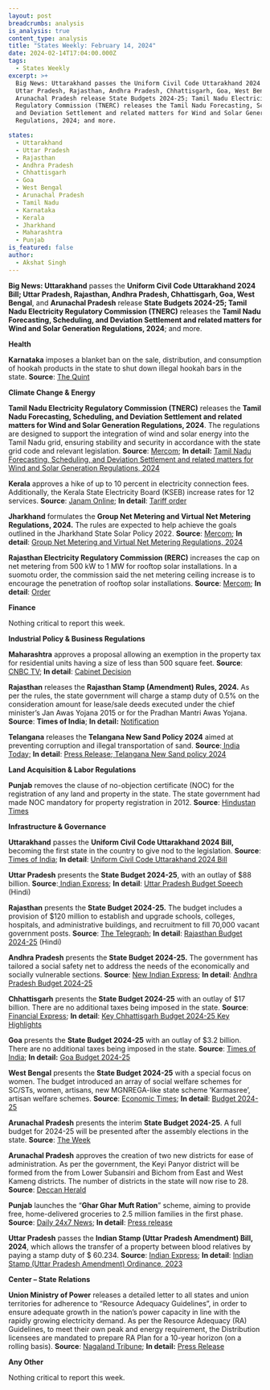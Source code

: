 ```yaml
---
layout: post
breadcrumbs: analysis
is_analysis: true
content_type: analysis
title: "States Weekly: February 14, 2024"
date: 2024-02-14T17:04:00.000Z
tags:
  - States Weekly
excerpt: >+
  Big News: Uttarakhand passes the Uniform Civil Code Uttarakhand 2024 Bill;
  Uttar Pradesh, Rajasthan, Andhra Pradesh, Chhattisgarh, Goa, West Bengal, and
  Arunachal Pradesh release State Budgets 2024-25; Tamil Nadu Electricity
  Regulatory Commission (TNERC) releases the Tamil Nadu Forecasting, Scheduling,
  and Deviation Settlement and related matters for Wind and Solar Generation
  Regulations, 2024; and more.

states:
  - Uttarakhand
  - Uttar Pradesh
  - Rajasthan
  - Andhra Pradesh
  - Chhattisgarh
  - Goa
  - West Bengal
  - Arunachal Pradesh
  - Tamil Nadu
  - Karnataka
  - Kerala
  - Jharkhand
  - Maharashtra
  - Punjab
is_featured: false
author:
  - Akshat Singh
---
```

**Big News: Uttarakhand** passes the **Uniform Civil Code Uttarakhand 2024 Bill; Uttar Pradesh, Rajasthan, Andhra Pradesh, Chhattisgarh, Goa, West Bengal**, and **Arunachal Pradesh** release **State Budgets 2024-25; Tamil Nadu Electricity Regulatory Commission (TNERC)** releases the **Tamil Nadu Forecasting, Scheduling, and Deviation Settlement and related matters for Wind and Solar Generation Regulations, 2024**; and more.



**Health** 

**Karnataka** imposes a blanket ban on the sale, distribution, and consumption of hookah products in the state to shut down illegal hookah bars in the state. **Source**: [The Quint](https://www.thequint.com/fit/karnataka-hookah-ban-imposed-citing-health-concerns-latest-news#read-more)



**Climate Change & Energy**

**Tamil Nadu Electricity Regulatory Commission (TNERC)** releases the **Tamil Nadu Forecasting, Scheduling, and Deviation Settlement and related matters for Wind and Solar Generation Regulations, 2024**. The regulations are designed to support the integration of wind and solar energy into the Tamil Nadu grid, ensuring stability and security in accordance with the state grid code and relevant legislation. **Source**: [Mercom](https://www.mercomindia.com/tamil-nadu-regulator-wind-and-solar-integration); **In detail:** [Tamil Nadu Forecasting, Scheduling, and Deviation Settlement and related matters for Wind and Solar Generation Regulations, 2024](http://www.tnerc.gov.in/Regulation/files/Reg-300120241722Eng.pdf)

[](http://www.tnerc.gov.in/Regulation/files/Reg-300120241722Eng.pdf)

**Kerala** approves a hike of up to 10 percent in electricity connection fees. Additionally, the Kerala State Electricity Board (KSEB) increase rates for 12 services. **Source**: [Janam Online](https://english.janamtv.com/news/kerala/94110/regulatory-commission-approves-hike-in-new-electricity-connection-fees-and-rates-of-12-kseb-services/); **In detail**: [Tariff order](https://kseb.in/uploads/Subsubmenu/Tariff%20Orders0311202308:06:42.pdf)

[](https://kseb.in/uploads/Subsubmenu/Tariff%20Orders0311202308:06:42.pdf)

**Jharkhand** formulates the **Group Net Metering and Virtual Net Metering Regulations, 2024.** The rules are expected to help achieve the goals outlined in the Jharkhand State Solar Policy 2022. **Source**: [Mercom](https://www.mercomindia.com/jharkhand-virtual-net-metering-framework); **In detail**: [Group Net Metering and Virtual Net Metering Regulations, 2024](http://www.jserc.org/gnmvnm.pdf)



**Rajasthan Electricity Regulatory Commission (RERC)** increases the cap on net metering from 500 kW to 1 MW for rooftop solar installations. In a suomotu order, the commission said the net metering ceiling increase is to encourage the penetration of rooftop solar installations. **Source**: [Mercom](https://www.mercomindia.com/rajasthan-net-metering-1-mw); **In detail**: [Order](https://acrobat.adobe.com/id/urn:aaid:sc:VA6C2:cdb946a9-ee76-407d-ae17-ee7549b4f63f)



**Finance**

Nothing critical to report this week.



**Industrial Policy & Business Regulations**  

**Maharashtra** approves a proposal allowing an exemption in the property tax for residential units having a size of less than 500 square feet. **Source**: [CNBC TV](https://www.cnbctv18.com/real-estate/no-property-tax-on-residential-units-up-to-500-sqft-in-maharashtra-18986951.htm); **In detail**: [Cabinet Decision](https://www.maharashtra.gov.in/Upload/PDF/05-02-2024-Cabinet_Decisions_Meeting_No_61.pdf)



**Rajasthan** releases the **Rajasthan Stamp (Amendment) Rules, 2024.** As per the rules, the state government will charge a stamp duty of 0.5% on the consideration amount for lease/sale deeds executed under the chief minister’s Jan Awas Yojana 2015 or for the Pradhan Mantri Awas Yojana. **Source**: **Times of India**; **In detail:** [Notification](https://www.teamleaseregtech.com/updates/article/29705/rajasthan-govt-superseded-the-notification-related-to-stamp-duty-charg/)



**Telangana** releases the **Telangana New Sand Policy 2024** aimed at preventing corruption and illegal transportation of sand. **Source**:[ India Today;](https://www.indiatoday.in/india/story/telangana-chief-minister-revanth-reddy-announces-new-sand-policy-to-fight-corruption-illegal-transportation-2499556-2024-02-09) **In detail**: [Press Release](https://www.telangana.gov.in/news/press-releases/2024/02/new-sand-policy-soon/);[ Telangana New Sand policy 2024](https://www.tgnns.com/telangana/telangana-new-sand-policy-2024/2024/02/09/)



**Land Acquisition & Labor Regulations**  

**Punjab** removes the clause of no-objection certificate (NOC) for the registration of any land and property in the state. The state government had made NOC mandatory for property registration in 2012. **Source**: [Hindustan Times](https://www.hindustantimes.com/cities/chandigarh-news/now-noc-not-required-for-property-registration-in-punjab-101707247500516.html)



**Infrastructure & Governance**

**Uttarakhand** passes the **Uniform Civil Code Uttarakhand 2024 Bill,** becoming the first state in the country to give nod to the legislation. **Source**:[ Times of India](https://timesofindia.indiatimes.com/india/uttarakhand-becomes-first-state-to-pass-landmark-uniform-civil-code-bill/articleshow/107493657.cms?from=mdr); **In detail**: [Uniform Civil Code Uttarakhand 2024 Bill](https://www.livelaw.in/pdf_upload/civil-code-bill-english0001-520761.pdf)



**Uttar Pradesh** presents the **State Budget 2024-25**, with an outlay of $88 billion. **Source**:[ Indian Express](https://indianexpress.com/article/cities/lucknow/uttar-pradesh-budget-22024-ayodhya-ganga-expressway-9144753/); **In detail**: [Uttar Pradesh Budget Speech](https://budget.up.nic.in/budgetbhashan/budgetbhashan_2024_2025.pdf) (Hindi)



**Rajasthan** presents the **State Budget 2024-25.** The budget includes a provision of $120 million to establish and upgrade schools, colleges, hospitals, and administrative buildings, and recruitment to fill 70,000 vacant government posts. **Source**: [The Telegraph](https://www.telegraphindia.com/business/rajasthan-budget-proposes-rs-1000-crore-for-schools-colleges-hospitals-recruitment-to-70000-posts/cid/1999117); **In detail**: [Rajasthan Budget 2024-25](https://finance.rajasthan.gov.in/docs/budget/statebudget/2024-2025%20(Vote%20on%20Account)/BudgetStatement.pdf) (Hindi)



**Andhra Pradesh** presents the **State Budget 2024-25.** The government has tailored a social safety net to address the needs of the economically and socially vulnerable sections. **Source**: [New Indian Express](https://www.newindianexpress.com/states/andhra-pradesh/2024/Feb/08/andhra-pradesh-budget-robust-social-safety-net-in-place-for-vulnerable-groups); **In detail**: [Andhra Pradesh Budget 2024-25](https://apfinance.gov.in/uploads/budget-2024-25-voteon-books/Vote_on_account.pdf)

[](https://apfinance.gov.in/uploads/budget-2024-25-voteon-books/Vote_on_account.pdf)

**Chhattisgarh** presents the **State Budget 2024-25** with an outlay of $17 billion. There are no additional taxes being imposed in the state. **Source**: [Financial Express](https://www.financialexpress.com/policy/economy-chhattisgarh-presents-rs-1-47-trillion-budget-for-fy25-no-new-taxes-3389837/); **In detail**: [Key Chhattisgarh Budget 2024-25 Key Highlights](https://finance.cg.gov.in/budget_doc/2024-2025/key_Highlight/Key_Highlight-E.pdf)



**Goa** presents the **State Budget 2024-25** with an outlay of $3.2 billion. There are no additional taxes being imposed in the state. **Source**: [Times of India](https://timesofindia.indiatimes.com/city/goa/goa-cm-presents-revenue-surplus-budget-of-rs-26765-crore-for-2024-25-no-new-taxes-imposed/articleshow/107527255.cms); **In detail:** [Goa Budget 2024-25](https://goabudget.gov.in/assets/documents/2024-25/CM_Budget_Speech_2024-25.pdf)



**West Bengal** presents the **State Budget 2024-25** with a special focus on women. The budget introduced an array of social welfare schemes for SC/STs, women, artisans, new MGNREGA-like state scheme ‘Karmasree’, artisan welfare schemes. **Source**: [Economic Times](https://economictimes.indiatimes.com/news/india/west-bengal-unveils-inclusive-budget-with-emphasis-on-womens-welfare-social-schemes-ahead-of-2024-lok-sabha-polls/articleshow/107563320.cms?from=mdr); **In detail**: [Budget 2024-25](https://finance.wb.gov.in/writereaddata/Budget_Speech/2024_English.pdf)



**Arunachal Pradesh** presents the interim **State Budget 2024-25**. A full budget for 2024-25 will be presented after the assembly elections in the state. **Source**: [The Week](https://www.theweek.in/wire-updates/business/2024/02/08/ces21-ar-ld-interim-budget.html)



**Arunachal Pradesh** approves the creation of two new districts for ease of administration. As per the government, the Keyi Panyor district will be formed from the from Lower Subansiri and Bichom from East and West Kameng districts. The number of districts in the state will now rise to 28. **Source**: [Deccan Herald](https://www.deccanherald.com/india/arunachal-pradesh/arunachal-pradesh-cabinet-gives-nod-to-two-new-districts-2881748)



**Punjab** launches the “**Ghar Ghar Muft Ration**” scheme, aiming to provide free, home-delivered groceries to 2.5 million families in the first phase. **Source**: [Daily 24x7 News](https://www.daily24x7news.com/punjab/aap-punjab/bhagwant-mann/punjab-unveils-ghar-ghar-muft-ration-free-home-delivered-groceries-for-25-lakh-families/); **In detail**: [Press release](https://ipr.punjab.gov.in/en/press-releases/hq-press-releases/mgnrega/)



**Uttar Pradesh** passes the **Indian Stamp (Uttar Pradesh Amendment) Bill, 2024**, which allows the transfer of a property between blood relatives by paying a stamp duty of $ 60.234. **Source**: [Indian Express](https://indianexpress.com/article/cities/lucknow/bill-for-property-transfer-between-blood-relatives-with-stamp-duty-passed-9154055/); **In detail**: [Indian Stamp (Uttar Pradesh Amendment) Ordinance, 2023](https://acrobat.adobe.com/id/urn:aaid:sc:VA6C2:b2cd8954-fee4-49e3-8c88-35805de3e788)



**Center – State Relations** 

**Union Ministry of Power** releases a detailed letter to all states and union territories for adherence to “Resource Adequacy Guidelines”, in order to ensure adequate growth in the nation’s power capacity in line with the rapidly growing electricity demand. As per the Resource Adequacy (RA) Guidelines, to meet their own peak and energy requirement, the Distribution licensees are mandated to prepare RA Plan for a 10-year horizon (on a rolling basis). **Source**: [Nagaland Tribune](https://nagalandtribune.in/power-ministry-writes-to-states-uts-on-adherence-to-resource-adequacy-guidelines-to-ensure-adequate-power/#:~:text=However%2C%20the%20distribution%20licensees%20are,to%20%E2%80%9CResource%20Adequacy%20Guidelines%E2%80%9D.); **In detail:** [Press Release](https://pib.gov.in/PressReleasePage.aspx?PRID=2005036)



**Any Other**

Nothing critical to report this week.
